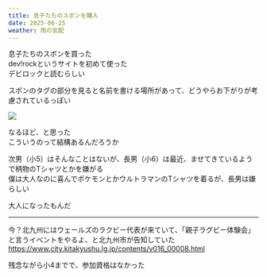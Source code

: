 ```yaml
---
title: 息子たちのスボンを購入
date: 2025-06-25
weather: 雨の気配
---
```

息子たちのスボンを買った  
dev!rockというサイトを初めて使った  
デビロックと読むらしい

スボンのタグの部分を見ると名前を書ける場所があって、どうやらお下がりが考慮されているっぽい

![](https://images.kechiiiiin.com/diary/20250921153900.jpeg)

なるほど、と思った  
こういうのって結構あるんだろうか

次男（小5）はそんなことはないが、長男（小6）は最近、ませてきているようで柄物のTシャツとかを嫌がる  
僕は大人なのに喜んでポケモンとかウルトラマンのTシャツを着るが、長男は嫌らしい

大人になったもんだ

---

今？北九州にはウェールズのラクビー代表が来ていて、「親子ラグビー体験会」と言うイベントをやるよ、と北九州市が告知していた  
https://www.city.kitakyushu.lg.jp/contents/v016_00008.html

残念ながら小4までで、参加資格はなかった
